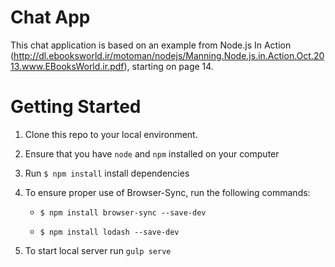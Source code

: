 # Chat App

This chat application is based on an example from Node.js In Action (http://dl.ebooksworld.ir/motoman/nodejs/Manning.Node.js.in.Action.Oct.2013.www.EBooksWorld.ir.pdf), starting on page 14.

# Getting Started

1. Clone this repo to your local environment.

2. Ensure that you have `node` and `npm` installed on your computer

3. Run `$ npm install` install dependencies

4. To ensure proper use of Browser-Sync, run the following commands:

	- `$ npm install browser-sync --save-dev`
	
	- `$ npm install lodash --save-dev`

5. To start local server run `gulp serve`